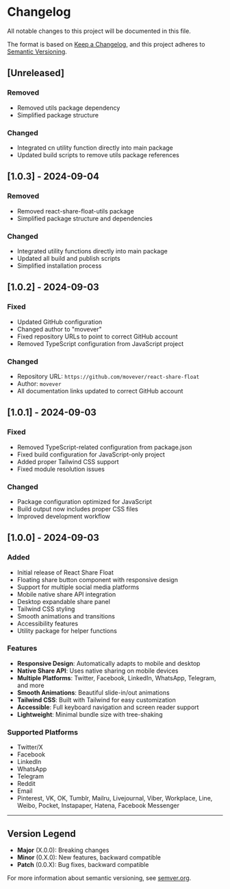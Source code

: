 # Changelog

All notable changes to this project will be documented in this file.

The format is based on [Keep a Changelog](https://keepachangelog.com/en/1.0.0/),
and this project adheres to [Semantic Versioning](https://semver.org/spec/v2.0.0.html).

## [Unreleased]

### Removed
- Removed utils package dependency
- Simplified package structure

### Changed
- Integrated cn utility function directly into main package
- Updated build scripts to remove utils package references

## [1.0.3] - 2024-09-04

### Removed
- Removed react-share-float-utils package
- Simplified package structure and dependencies

### Changed
- Integrated utility functions directly into main package
- Updated all build and publish scripts
- Simplified installation process

## [1.0.2] - 2024-09-03

### Fixed
- Updated GitHub configuration
- Changed author to "movever"
- Fixed repository URLs to point to correct GitHub account
- Removed TypeScript configuration from JavaScript project

### Changed
- Repository URL: `https://github.com/movever/react-share-float`
- Author: `movever`
- All documentation links updated to correct GitHub account

## [1.0.1] - 2024-09-03

### Fixed
- Removed TypeScript-related configuration from package.json
- Fixed build configuration for JavaScript-only project
- Added proper Tailwind CSS support
- Fixed module resolution issues

### Changed
- Package configuration optimized for JavaScript
- Build output now includes proper CSS files
- Improved development workflow

## [1.0.0] - 2024-09-03

### Added
- Initial release of React Share Float
- Floating share button component with responsive design
- Support for multiple social media platforms
- Mobile native share API integration
- Desktop expandable share panel
- Tailwind CSS styling
- Smooth animations and transitions
- Accessibility features
- Utility package for helper functions

### Features
- **Responsive Design**: Automatically adapts to mobile and desktop
- **Native Share API**: Uses native sharing on mobile devices
- **Multiple Platforms**: Twitter, Facebook, LinkedIn, WhatsApp, Telegram, and more
- **Smooth Animations**: Beautiful slide-in/out animations
- **Tailwind CSS**: Built with Tailwind for easy customization
- **Accessible**: Full keyboard navigation and screen reader support
- **Lightweight**: Minimal bundle size with tree-shaking

### Supported Platforms
- Twitter/X
- Facebook
- LinkedIn
- WhatsApp
- Telegram
- Reddit
- Email
- Pinterest, VK, OK, Tumblr, Mailru, Livejournal, Viber, Workplace, Line, Weibo, Pocket, Instapaper, Hatena, Facebook Messenger

---

## Version Legend

- **Major** (X.0.0): Breaking changes
- **Minor** (0.X.0): New features, backward compatible
- **Patch** (0.0.X): Bug fixes, backward compatible

For more information about semantic versioning, see [semver.org](https://semver.org/).
